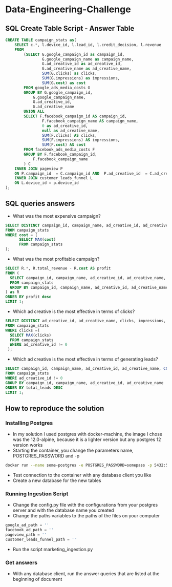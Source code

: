 # Data-Engineering-Challenge

## SQL Create Table Script - Answer Table
``` sql
CREATE TABLE campaign_stats as(
    SELECT c.*, l.device_id, l.lead_id, l.credit_decision, l.revenue
    FROM
        (SELECT G.google_campaign_id as campaign_id,
                G.google_campaign_name as campaign_name,
                G.ad_creative_id as ad_creative_id,
                G.ad_creative_name as ad_creative_name,
                SUM(G.clicks) as clicks,
                SUM(G.impressions) as impressions,
                SUM(G.cost) as cost
        FROM google_ads_media_costs G
        GROUP BY G.google_campaign_id,
            G.google_campaign_name,
            G.ad_creative_id,
            G.ad_creative_name
        UNION ALL
        SELECT F.facebook_campaign_id AS campaign_id,
                F.facebook_campaign_name AS campaign_name,
                0 as ad_creative_id,
                null as ad_creative_name,
                SUM(F.clicks) AS clicks,
                SUM(F.impressions) AS impressions,
                SUM(F.cost) AS cost
        FROM facebook_ads_media_costs F
        GROUP BY F.facebook_campaign_id,
            F.facebook_campaign_name
        ) C
    INNER JOIN pageview P
    ON P.campaign_id  = C.campaign_id AND  P.ad_creative_id  = C.ad_creative_id
    INNER JOIN customer_leads_funnel L
    ON L.device_id = p.device_id
);
```

## SQL queries answers

  - What was the most expensive campaign?
  ``` sql
  SELECT DISTINCT campaign_id, campaign_name, ad_creative_id, ad_creative_name, clicks, impressions, cost
  FROM campaign_stats
  WHERE cost = (
        SELECT MAX(cost) 
        FROM campaign_stats
  );
  ```
  - What was the most profitable campaign?
  ``` sql
  SELECT R.*, R.total_revenue - R.cost AS profit 
  FROM (
    SELECT campaign_id, campaign_name, ad_creative_id, ad_creative_name, cost, SUM(revenue) as total_revenue
    FROM campaign_stats
    GROUP BY campaign_id, campaign_name, ad_creative_id, ad_creative_name, cost
  ) as R
  ORDER BY profit desc
  LIMIT 1;
  ```
  - Which ad creative is the most effective in terms of clicks?
  ``` sql
  SELECT DISTINCT ad_creative_id, ad_creative_name, clicks, impressions, cost
  FROM campaign_stats
  WHERE clicks =(
    SELECT MAX(clicks)
    FROM campaign_stats
    WHERE ad_creative_id != 0
   );
  ```
  - Which ad creative is the most effective in terms of generating leads?
  ``` sql
  SELECT campaign_id, campaign_name, ad_creative_id, ad_creative_name, COUNT(DISTINCT lead_id) as total_leads
  FROM campaign_stats
  WHERE ad_creative_id != 0
  GROUP BY campaign_id, campaign_name, ad_creative_id, ad_creative_name
  ORDER BY total_leads DESC
  LIMIT 1;
  ```
  
## How to reproduce the solution

### Installing Postgres
  - In my solution I used postgres with docker-machine, the image I chose was the 12.0-alpine, because it is a lighter version but any postgres 12 version works
  - Starting the container, you change the parameters name, POSTGRES_PASSWORD and -p
  ``` sh
  docker run --name some-postgres -e POSTGRES_PASSWORD=somepass -p 5432:5432 -d postgres-12.0-alpine
  ```
  - Test connection to the container with any database client you like
  - Create a new database for the new tables

### Running Ingestion Script
  - Change the config.py file with the configurations from your postgres server and with the database name you created
  - Change the paths variables to the paths of the files on your computer
  ``` python 
  google_ad_path = ''
  facebook_ad_path = ''
  pageview_path = ''
  customer_leads_funnel_path = ''
  ```
  - Run the script marketing_ingestion.py
  
### Get answers
  - With any database client, run the answer queries that are listed at the beginning of document
